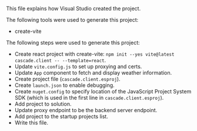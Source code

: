 This file explains how Visual Studio created the project.

The following tools were used to generate this project:
- create-vite

The following steps were used to generate this project:
- Create react project with create-vite: `npm init --yes vite@latest cascade.client -- --template=react`.
- Update `vite.config.js` to set up proxying and certs.
- Update `App` component to fetch and display weather information.
- Create project file (`cascade.client.esproj`).
- Create `launch.json` to enable debugging.
- Create `nuget.config` to specify location of the JavaScript Project System SDK (which is used in the first line in `cascade.client.esproj`).
- Add project to solution.
- Update proxy endpoint to be the backend server endpoint.
- Add project to the startup projects list.
- Write this file.
